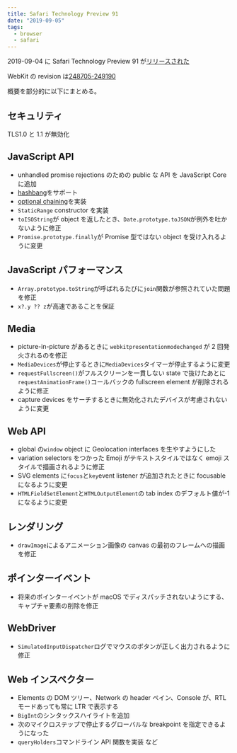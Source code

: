 ```yaml
---
title: Safari Technology Preview 91
date: "2019-09-05"
tags:
  - browser
  - safari
---
```


2019-09-04 に Safari Technology Preview 91 が[リリースされた](https://webkit.org/blog/9526/release-notes-for-safari-technology-preview-91/)

WebKit の revision は[248705-249190](https://trac.webkit.org/log/webkit/?stop_rev=248705&&rev=249190&limit=999)

概要を部分的に以下にまとめる。

## セキュリティ

TLS1.0 と 1.1 が無効化

## JavaScript API

- unhandled promise rejections のための public な API を JavaScript Core に追加
- [hashbang](https://github.com/tc39/proposal-hashbang)をサポート
- [optional chaining](https://github.com/tc39/proposal-optional-chaining)を実装
- `StaticRange` constructor を実装
- `toISOString`が object を返したとき、`Date.prototype.toJSON`が例外を吐かないように修正
- `Promise.prototype.finally`が Promise 型ではない object を受け入れるように変更

## JavaScript パフォーマンス

- `Array.prototype.toString`が呼ばれるたびに`join`関数が参照されていた問題を修正
- `x?.y ?? z`が高速であることを保証

## Media

- picture-in-picture があるときに `webkitpresentationmodechanged` が 2 回発火されるのを修正
- `MediaDevices`が停止するときに`MediaDevices`タイマーが停止するように変更
- `requestFullscreen()`がフルスクリーンを一貫しない state で抜けたあとに`requestAnimationFrame()`コールバックの fullscreen element が削除されるように修正
- capture devices をサーチするときに無効化されたデバイスが考慮されないように変更

## Web API

- global の`window` object に Geolocation interfaces を生やすようにした
- variation selectors をつかった Emoji がテキストスタイルではなく emoji スタイルで描画されるように修正
- SVG elements に`focus`と`key`event listener が追加されたときに focusable になるように変更
- `HTMLFieldSetElement`と`HTMLOutputElement`の tab index のデフォルト値が-1 になるように変更

## レンダリング

- `drawImage`によるアニメーション画像の canvas の最初のフレームへの描画を修正

## ポインターイベント　

- 将来のポインターイベントが macOS でディスパッチされないようにする、キャプチャ要素の削除を修正

## WebDriver

- `SimulatedInputDispatcher`ログでマウスのボタンが正しく出力されるように修正

## Web インスペクター

- Elements の DOM ツリー、Network の header ペイン、Console が、RTL モードあっても常に LTR で表示する
- `BigInt`のシンタックスハイライトを追加
- 次のマイクロステップで停止するグローバルな breakpoint を指定できるようになった
- `queryHolders`コマンドライン API 関数を実装
  など
